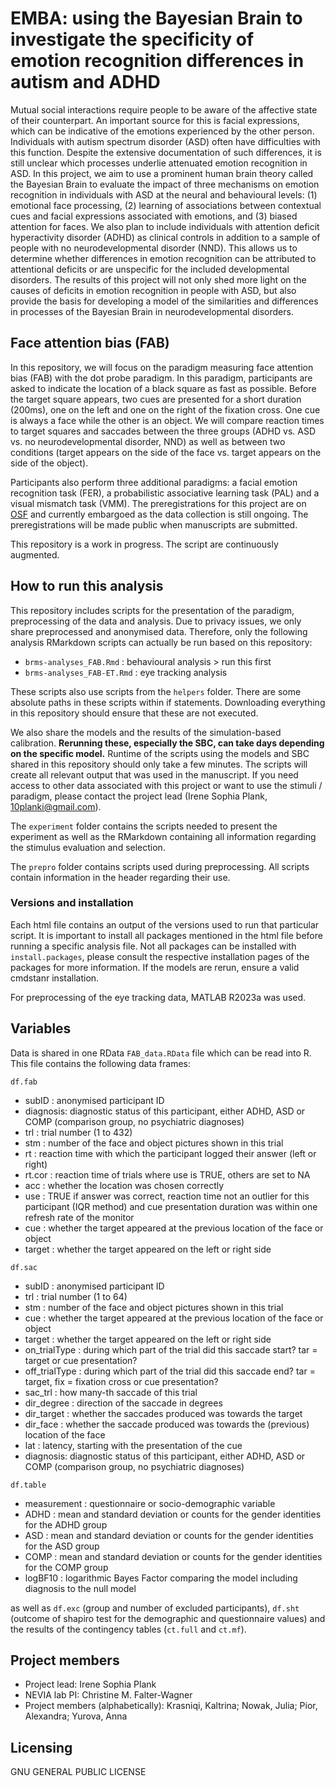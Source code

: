 # EMBA: using the Bayesian Brain to investigate the specificity of emotion recognition differences in autism and ADHD

Mutual social interactions require people to be aware of the affective state of their counterpart. An important source for this is facial expressions, which can be indicative of the emotions experienced by the other person. Individuals with autism spectrum disorder (ASD) often have difficulties with this function. Despite the extensive documentation of such differences, it is still unclear which processes underlie attenuated emotion recognition in ASD. In this project, we aim to use a prominent human brain theory called the Bayesian Brain to evaluate the impact of three mechanisms on emotion recognition in individuals with ASD at the neural and behavioural levels: (1) emotional face processing, (2) learning of associations between contextual cues and facial expressions associated with emotions, and (3) biased attention for faces. We also plan to include individuals with attention deficit hyperactivity disorder (ADHD) as clinical controls in addition to a sample of people with no neurodevelopmental disorder (NND). This allows us to determine whether differences in emotion recognition can be attributed to attentional deficits or are unspecific for the included developmental disorders. The results of this project will not only shed more light on the causes of deficits in emotion recognition in people with ASD, but also provide the basis for developing a model of the similarities and differences in processes of the Bayesian Brain in neurodevelopmental disorders.

## Face attention bias (FAB)

In this repository, we will focus on the paradigm measuring face attention bias (FAB) with the dot probe paradigm. In this paradigm, participants are asked to indicate the location of a black square as fast as possible. Before the target square appears, two cues are presented for a short duration (200ms), one on the left and one on the right of the fixation cross. One cue is always a face while the other is an object. We will compare reaction times to target squares and saccades between the three groups (ADHD vs. ASD vs. no neurodevelopmental disorder, NND) as well as between two conditions (target appears on the side of the face vs. target appears on the side of the object). 

Participants also perform three additional paradigms: a facial emotion recognition task (FER), a probabilistic associative learning task (PAL) and a visual mismatch task (VMM). The preregistrations for this project are on [OSF](https://osf.io/znrht) and currently embargoed as the data collection is still ongoing. The preregistrations will be made public when manuscripts are submitted. 

This repository is a work in progress. The script are continuously augmented.

## How to run this analysis

This repository includes scripts for the presentation of the paradigm, preprocessing of the data and analysis. Due to privacy issues, we only share preprocessed and anonymised data. Therefore, only the following analysis RMarkdown scripts can actually be run based on this repository: 

* `brms-analyses_FAB.Rmd` : behavioural analysis > run this first
* `brms-analyses_FAB-ET.Rmd` : eye tracking analysis

These scripts also use scripts from the `helpers` folder. There are some absolute paths in these scripts within if statements. Downloading everything in this repository should ensure that these are not executed. 

We also share the models and the results of the simulation-based calibration. **Rerunning these, especially the SBC, can take days depending on the specific model.** Runtime of the scripts using the models and SBC shared in this repository should only take a few minutes. The scripts will create all relevant output that was used in the manuscript. If you need access to other data associated with this project or want to use the stimuli / paradigm, please contact the project lead (Irene Sophia Plank, 10planki@gmail.com). 

The `experiment` folder contains the scripts needed to present the experiment as well as the RMarkdown containing all information regarding the stimulus evaluation and selection. 

The `prepro` folder contains scripts used during preprocessing. All scripts contain information in the header regarding their use. 

### Versions and installation

Each html file contains an output of the versions used to run that particular script. It is important to install all packages mentioned in the html file before running a specific analysis file. Not all packages can be installed with `install.packages`, please consult the respective installation pages of the packages for more information. If the models are rerun, ensure a valid cmdstanr installation. 

For preprocessing of the eye tracking data, MATLAB R2023a was used. 

## Variables

Data is shared in one RData `FAB_data.RData` file which can be read into R. This file contains the following data frames: 

`df.fab`

* subID : anonymised participant ID
* diagnosis: diagnostic status of this participant, either ADHD, ASD or COMP (comparison group, no psychiatric diagnoses)
* trl : trial number (1 to 432)
* stm : number of the face and object pictures shown in this trial
* rt  : reaction time with which the participant logged their answer (left or right)
* rt.cor : reaction time of trials where use is TRUE, others are set to NA
* acc : whether the location was chosen correctly
* use : TRUE if answer was correct, reaction time not an outlier for this participant (IQR method) and cue presentation duration was within one refresh rate of the monitor
* cue : whether the target appeared at the previous location of the face or object
* target : whether the target appeared on the left or right side

`df.sac`

* subID : anonymised participant ID
* trl : trial number (1 to 64)
* stm : number of the face and object pictures shown in this trial
* cue : whether the target appeared at the previous location of the face or object
* target : whether the target appeared on the left or right side
* on_trialType : during which part of the trial did this saccade start? tar = target or cue presentation?
* off_trialType : during which part of the trial did this saccade end? tar = target, fix = fixation cross or cue presentation?
* sac_trl : how many-th saccade of this trial
* dir_degree : direction of the saccade in degrees
* dir_target : whether the saccades produced was towards the target
* dir_face : whether the saccade produced was towards the (previous) location of the face
* lat : latency, starting with the presentation of the cue
* diagnosis: diagnostic status of this participant, either ADHD, ASD or COMP (comparison group, no psychiatric diagnoses)

`df.table`

* measurement : questionnaire or socio-demographic variable
* ADHD : mean and standard deviation or counts for the gender identities for the ADHD group
* ASD : mean and standard deviation or counts for the gender identities for the ASD group
* COMP : mean and standard deviation or counts for the gender identities for the COMP group
* logBF10 : logarithmic Bayes Factor comparing the model including diagnosis to the null model

as well as `df.exc` (group and number of excluded participants), `df.sht` (outcome of shapiro test for the demographic and questionnaire values) and the results of the contingency tables (`ct.full` and `ct.mf`).

## Project members

* Project lead: Irene Sophia Plank
* NEVIA lab PI: Christine M. Falter-Wagner
* Project members (alphabetically): Krasniqi, Kaltrina; Nowak, Julia; Pior, Alexandra; Yurova, Anna

## Licensing

GNU GENERAL PUBLIC LICENSE
